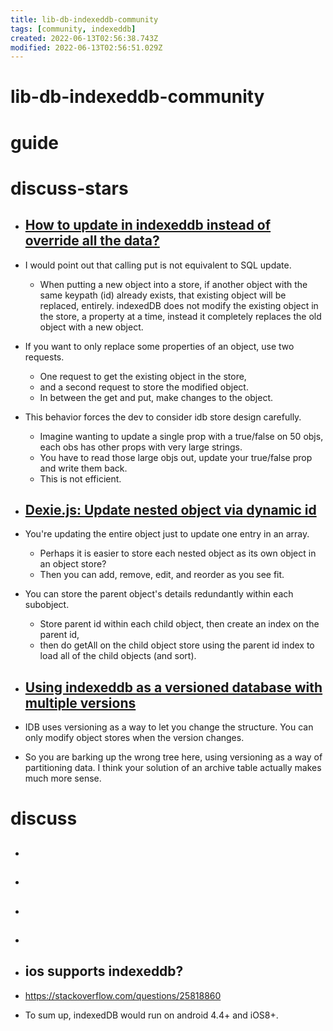 ```yaml
---
title: lib-db-indexeddb-community
tags: [community, indexeddb]
created: 2022-06-13T02:56:38.743Z
modified: 2022-06-13T02:56:51.029Z
---
```


# lib-db-indexeddb-community

# guide

# discuss-stars
- ## [How to update in indexeddb instead of override all the data?](https://stackoverflow.com/questions/49846187)
- I would point out that calling put is not equivalent to SQL update. 
  - When putting a new object into a store, if another object with the same keypath (id) already exists, that existing object will be replaced, entirely. indexedDB does not modify the existing object in the store, a property at a time, instead it completely replaces the old object with a new object.
- If you want to only replace some properties of an object, use two requests. 
  - One request to get the existing object in the store, 
  - and a second request to store the modified object. 
  - In between the get and put, make changes to the object.
- This behavior forces the dev to consider idb store design carefully. 
  - Imagine wanting to update a single prop with a true/false on 50 objs, each obs has other props with very large strings. 
  - You have to read those large objs out, update your true/false prop and write them back. 
  - This is not efficient.

- ## [Dexie.js: Update nested object via dynamic id](https://stackoverflow.com/questions/69967027)
- You're updating the entire object just to update one entry in an array. 
  - Perhaps it is easier to store each nested object as its own object in an object store? 
  - Then you can add, remove, edit, and reorder as you see fit. 
- You can store the parent object's details redundantly within each subobject. 
  - Store parent id within each child object, then create an index on the parent id, 
  - then do getAll on the child object store using the parent id index to load all of the child objects (and sort).

- ## [Using indexeddb as a versioned database with multiple versions](https://stackoverflow.com/questions/60400573)
- IDB uses versioning as a way to let you change the structure. You can only modify object stores when the version changes.
- So you are barking up the wrong tree here, using versioning as a way of partitioning data. I think your solution of an archive table actually makes much more sense.
# discuss
- ## 

- ## 

- ## 

- ## 

- ## ios supports indexeddb?
- https://stackoverflow.com/questions/25818860
- To sum up, indexedDB would run on android 4.4+ and iOS8+.
